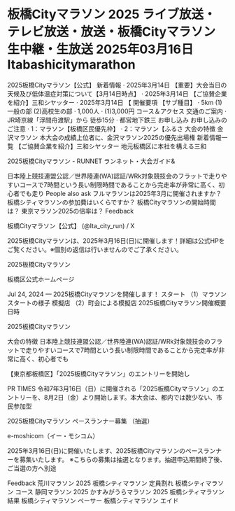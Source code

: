 # 板橋Cityマラソン 2025 ライブ放送・テレビ放送・放送・板橋Cityマラソン 生中継・生放送 2025年03月16日Itabashicitymarathon

2025板橋Cityマラソン【公式】
新着情報 · 2025年3月14日 【重要】大会当日の天候及び低体温症対策について【3月14日時点】 · 2025年3月14日 【ご協賛企業を紹介】三和シヤッター · 2025年3月14日 【 
開催要項
【サブ種目】 · 5km (1)一般の部 (2)高校生の部 · 1,000人 · (1)3,000円 
コース＆アクセス
交通のご案内 · JR埼京線「浮間舟渡駅」から 徒歩15分 · 都営地下鉄三 
お申し込み
お申し込みのご注意 · 1：マラソン【板橋区民優先枠】 · 2：マラソン【ふるさ 
大会の特徴
金沢マラソン 本大会の成績上位者に、金沢マラソン2025の優先出場権 
新着情報一覧
【ご協賛企業を紹介】三和シヤッター  地元板橋区に本社を構える三和 


2025板橋Cityマラソン - RUNNET ランネット・大会ガイド& 

日本陸上競技連盟公認／世界陸連(WA)認証/WRk対象競技会のフラットで走りやすいコースで7時間という長い制限時間であることから完走率が非常に高く、初心者でも走り 
People also ask
フルマラソンは2025年3月に開催されますか？
板橋シティマラソンの参加費はいくらですか？
板橋Cityマラソンの開始時間は？
東京マラソン2025の倍率は？
Feedback

板橋Cityマラソン【公式】 (@Ita_city_run) / X


2025板橋Cityマラソンは、2025年3月16日(日)に開催します！詳細は公式HPをご覧ください。※個別の返信は行いませんのでご了承ください。

2025板橋Cityマラソン

板橋区公式ホームページ

Jul 24, 2024 — 2025板橋Cityマラソンを開催します！ スタート （1）マラソンスタートの様子 模擬店 （2）町会による模擬店 2025板橋Cityマラソン開催概要 日時

2025板橋Cityマラソン

大会の特徴 日本陸上競技連盟公認／世界陸連(WA)認証/WRk対象競技会のフラットで走りやすいコースで7時間という長い制限時間であることから完走率が非常に高く、初心者でも 

【東京都板橋区】「2025板橋Cityマラソン」のエントリーを開始し 

PR TIMES
 令和7年3月16日（日）に開催される「2025板橋Cityマラソン」のエントリーを、8月2日（金）より開始します。本大会は、都内では数少ない、市民参加型 

2025板橋Cityマラソン ペースランナー募集 （抽選）

e-moshicom（イー・モシコム）

2025年3月16日(日)に開催いたします、2025板橋Cityマラソンのペースランナーを募集いたします。 ※こちらの募集は抽選となります。抽選申込期間終了後、ご当選の方へ別途 

Feedback
荒川マラソン 2025
板橋シティマラソン 定員割れ
板橋シティマラソン コース
静岡マラソン 2025
かすみがうらマラソン 2025
板橋シティマラソン 結果
板橋シティマラソン ペーサー
板橋シティマラソン エイド